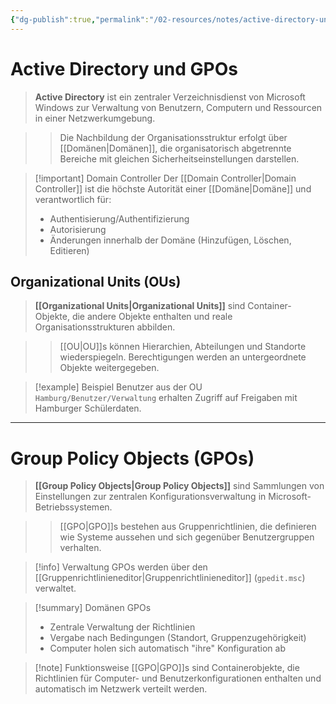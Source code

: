 ```yaml
---
{"dg-publish":true,"permalink":"/02-resources/notes/active-directory-und-gp-os/","tags":["informatik/netzwerk","informatik/server/windows","GFN/LF10/FISI"],"noteIcon":"","updated":"2025-10-29T12:59:01.935+01:00"}
---
```


# Active Directory und GPOs

> **Active Directory** ist ein zentraler Verzeichnisdienst von Microsoft Windows zur Verwaltung von Benutzern, Computern und Ressourcen in einer Netzwerkumgebung.

> > Die Nachbildung der Organisationsstruktur erfolgt über [[Domänen\|Domänen]], die organisatorisch abgetrennte Bereiche mit gleichen Sicherheitseinstellungen darstellen.

> [!important] Domain Controller Der [[Domain Controller\|Domain Controller]] ist die höchste Autorität einer [[Domäne\|Domäne]] und verantwortlich für:
> 
> - Authentisierung/Authentifizierung
> - Autorisierung
> - Änderungen innerhalb der Domäne (Hinzufügen, Löschen, Editieren)

## Organizational Units (OUs)

> **[[Organizational Units\|Organizational Units]]** sind Container-Objekte, die andere Objekte enthalten und reale Organisationsstrukturen abbilden.

> > [[OU\|OU]]s können Hierarchien, Abteilungen und Standorte wiederspiegeln. Berechtigungen werden an untergeordnete Objekte weitergegeben.

> [!example] Beispiel Benutzer aus der OU `Hamburg/Benutzer/Verwaltung` erhalten Zugriff auf Freigaben mit Hamburger Schülerdaten.

---

# Group Policy Objects (GPOs)

> **[[Group Policy Objects\|Group Policy Objects]]** sind Sammlungen von Einstellungen zur zentralen Konfigurationsverwaltung in Microsoft-Betriebssystemen.

> > [[GPO\|GPO]]s bestehen aus Gruppenrichtlinien, die definieren wie Systeme aussehen und sich gegenüber Benutzergruppen verhalten.

> [!info] Verwaltung GPOs werden über den [[Gruppenrichtlinieneditor\|Gruppenrichtlinieneditor]] (`gpedit.msc`) verwaltet.

> [!summary] Domänen GPOs
> 
> - Zentrale Verwaltung der Richtlinien
> - Vergabe nach Bedingungen (Standort, Gruppenzugehörigkeit)
> - Computer holen sich automatisch "ihre" Konfiguration ab

> [!note] Funktionsweise [[GPO\|GPO]]s sind Containerobjekte, die Richtlinien für Computer- und Benutzerkonfigurationen enthalten und automatisch im Netzwerk verteilt werden.
